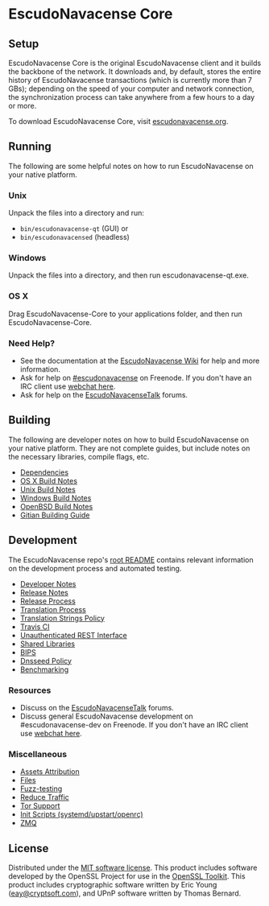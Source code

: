 EscudoNavacense Core
=============

Setup
---------------------
EscudoNavacense Core is the original EscudoNavacense client and it builds the backbone of the network. It downloads and, by default, stores the entire history of EscudoNavacense transactions (which is currently more than 7 GBs); depending on the speed of your computer and network connection, the synchronization process can take anywhere from a few hours to a day or more.

To download EscudoNavacense Core, visit [escudonavacense.org](https://escudonavacense.org).

Running
---------------------
The following are some helpful notes on how to run EscudoNavacense on your native platform.

### Unix

Unpack the files into a directory and run:

- `bin/escudonavacense-qt` (GUI) or
- `bin/escudonavacensed` (headless)

### Windows

Unpack the files into a directory, and then run escudonavacense-qt.exe.

### OS X

Drag EscudoNavacense-Core to your applications folder, and then run EscudoNavacense-Core.

### Need Help?

* See the documentation at the [EscudoNavacense Wiki](https://escudonavacense.info/)
for help and more information.
* Ask for help on [#escudonavacense](http://webchat.freenode.net?channels=escudonavacense) on Freenode. If you don't have an IRC client use [webchat here](http://webchat.freenode.net?channels=escudonavacense).
* Ask for help on the [EscudoNavacenseTalk](https://escudonavacensetalk.io/) forums.

Building
---------------------
The following are developer notes on how to build EscudoNavacense on your native platform. They are not complete guides, but include notes on the necessary libraries, compile flags, etc.

- [Dependencies](dependencies.md)
- [OS X Build Notes](build-osx.md)
- [Unix Build Notes](build-unix.md)
- [Windows Build Notes](build-windows.md)
- [OpenBSD Build Notes](build-openbsd.md)
- [Gitian Building Guide](gitian-building.md)

Development
---------------------
The EscudoNavacense repo's [root README](/README.md) contains relevant information on the development process and automated testing.

- [Developer Notes](developer-notes.md)
- [Release Notes](release-notes.md)
- [Release Process](release-process.md)
- [Translation Process](translation_process.md)
- [Translation Strings Policy](translation_strings_policy.md)
- [Travis CI](travis-ci.md)
- [Unauthenticated REST Interface](REST-interface.md)
- [Shared Libraries](shared-libraries.md)
- [BIPS](bips.md)
- [Dnsseed Policy](dnsseed-policy.md)
- [Benchmarking](benchmarking.md)

### Resources
* Discuss on the [EscudoNavacenseTalk](https://escudonavacensetalk.io/) forums.
* Discuss general EscudoNavacense development on #escudonavacense-dev on Freenode. If you don't have an IRC client use [webchat here](http://webchat.freenode.net/?channels=escudonavacense-dev).

### Miscellaneous
- [Assets Attribution](assets-attribution.md)
- [Files](files.md)
- [Fuzz-testing](fuzzing.md)
- [Reduce Traffic](reduce-traffic.md)
- [Tor Support](tor.md)
- [Init Scripts (systemd/upstart/openrc)](init.md)
- [ZMQ](zmq.md)

License
---------------------
Distributed under the [MIT software license](/COPYING).
This product includes software developed by the OpenSSL Project for use in the [OpenSSL Toolkit](https://www.openssl.org/). This product includes
cryptographic software written by Eric Young ([eay@cryptsoft.com](mailto:eay@cryptsoft.com)), and UPnP software written by Thomas Bernard.
